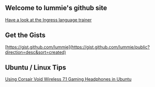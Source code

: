 ## Welcome to lummie's github site

[Have a look at the Ingress language trainer](https://lummie.github.io/ingressLanguage)

## Get the Gists
[https://gist.github.com/lummie](https://gist.github.com/lummie/public?direction=desc&sort=created)

## Ubuntu / Linux Tips
[Using Corsair Void Wireless 7.1 Gaming Headphones in Ubuntu](tips/ubuntu-corsair-void.md)
